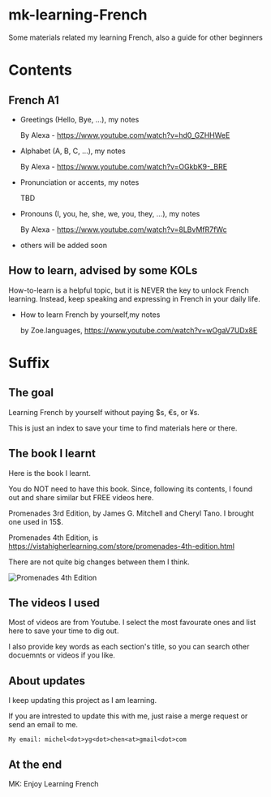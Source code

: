 # mk-learning-French
Some materials related my learning French, also a guide for other beginners

# Contents

## French A1

- Greetings (Hello, Bye, ...), my notes
  
  By Alexa - https://www.youtube.com/watch?v=hd0_GZHHWeE
  
- Alphabet (A, B, C, ...), my notes
  
  By Alexa - https://www.youtube.com/watch?v=OGkbK9-_BRE
  
- Pronunciation or accents, my notes
  
  TBD
 
- Pronouns (I, you, he, she, we, you, they, ...), my notes
  
  By Alexa - https://www.youtube.com/watch?v=8LBvMfR7fWc
  
- others will be added soon

## How to learn, advised by some KOLs
How-to-learn is a helpful topic, but it is NEVER the key to unlock French learning. Instead, keep speaking and expressing in French in your daily life. 

- How to learn French by yourself,my notes

  by Zoe.languages, https://www.youtube.com/watch?v=wOgaV7UDx8E


# Suffix
## The goal
Learning French by yourself without paying $s, €s, or ¥s.

This is just an index to save your time to find materials here or there. 


## The book I learnt
Here is the book I learnt. 

You do NOT need to have this book. Since, following its contents, I found out and share similar but FREE videos here. 

Promenades 3rd Edition, by James G. Mitchell and Cheryl Tano. I brought one used in 15$.

Promenades 4th Edition, is https://vistahigherlearning.com/store/promenades-4th-edition.html

There are not quite big changes between them I think.   

![Promenades 4th Edition](https://vistahigherlearning.com/media/catalog/product/cache/717de401278b34d1b6e653f0a5c010ec/p/r/pro4e-side.jpg)



## The videos I used

Most of videos are from Youtube. I select the most favourate ones and list here to save your time to dig out. 

I also provide key words as each section's title, so you can search other docuemnts or videos if you like. 


## About updates

I keep updating this project as I am learning. 

If you are intrested to update this with me, just raise a merge request or send an email to me.

```My email: michel<dot>yg<dot>chen<at>gmail<dot>com```


## At the end
MK: Enjoy Learning French

